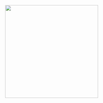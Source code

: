 <img src="https://user-images.githubusercontent.com/23410589/197375198-0c210450-f300-4885-8f93-8534bf932058.PNG" width="300" height="300" />
